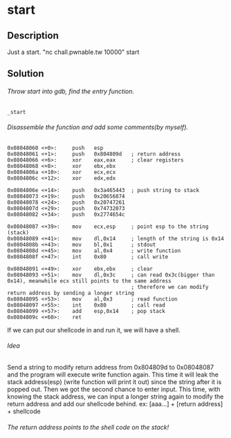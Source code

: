 # start

## Description
Just a start. "nc chall.pwnable.tw 10000" start

## Solution

###### Throw start into gdb, find the entry function.
```
_start
```
###### Disassemble the function and add some comments(by myself).
```
0x08048060 <+0>:     push   esp
0x08048061 <+1>:     push   0x804809d	; return address
0x08048066 <+6>:     xor    eax,eax		; clear registers
0x08048068 <+8>:     xor    ebx,ebx
0x0804806a <+10>:    xor    ecx,ecx
0x0804806c <+12>:    xor    edx,edx

0x0804806e <+14>:    push   0x3a465443	; push string to stack
0x08048073 <+19>:    push   0x20656874
0x08048078 <+24>:    push   0x20747261
0x0804807d <+29>:    push   0x74732073
0x08048082 <+34>:    push   0x2774654c

0x08048087 <+39>:    mov    ecx,esp		; point esp to the string (stack)
0x08048089 <+41>:    mov    dl,0x14		; length of the string is 0x14
0x0804808b <+43>:    mov    bl,0x1		; stdout
0x0804808d <+45>:    mov    al,0x4		; write function
0x0804808f <+47>:    int    0x80		; call write

0x08048091 <+49>:    xor    ebx,ebx		; clear
0x08048093 <+51>:    mov    dl,0x3c		; can read 0x3c(bigger than 0x14), meanwhile ecx still points to the same address
										; therefore we can modify return address by sending a longer string
0x08048095 <+53>:    mov    al,0x3		; read function
0x08048097 <+55>:    int    0x80		; call read
0x08048099 <+57>:    add    esp,0x14	; pop stack
0x0804809c <+60>:    ret
```

If we can put our shellcode in and run it, we will have a shell.

###### Idea
Send a string to modify return address from 0x804809d to 0x08048087 and the program will execute write function again. This time it will leak the stack address(esp) (write function will print it out) since the string after it is popped out. Then we got the second chance to enter input. This time, with knowing the stack address, we can input a longer string again to modify the return address and add our shellcode behind. ex: [aaa...] + [return address] + shellcode
###### The return address points to the shell code on the stack!

